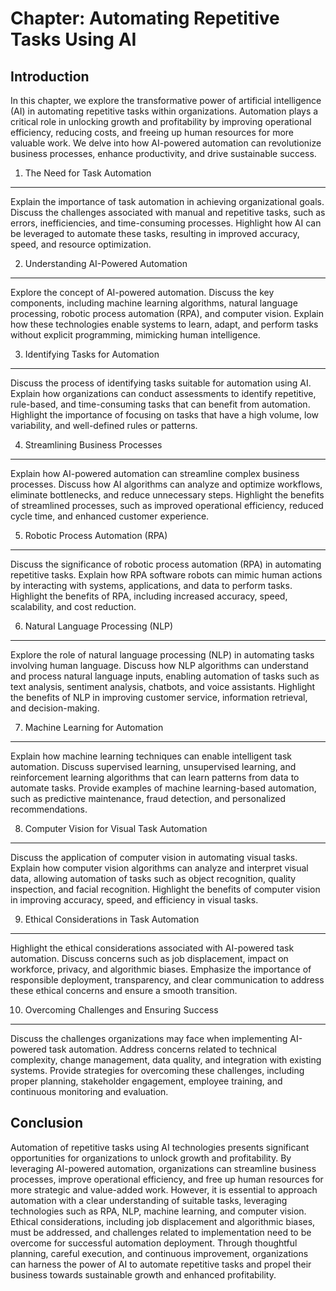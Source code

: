 Chapter: Automating Repetitive Tasks Using AI
=============================================

Introduction
------------

In this chapter, we explore the transformative power of artificial intelligence (AI) in automating repetitive tasks within organizations. Automation plays a critical role in unlocking growth and profitability by improving operational efficiency, reducing costs, and freeing up human resources for more valuable work. We delve into how AI-powered automation can revolutionize business processes, enhance productivity, and drive sustainable success.

1. The Need for Task Automation
-------------------------------

Explain the importance of task automation in achieving organizational goals. Discuss the challenges associated with manual and repetitive tasks, such as errors, inefficiencies, and time-consuming processes. Highlight how AI can be leveraged to automate these tasks, resulting in improved accuracy, speed, and resource optimization.

2. Understanding AI-Powered Automation
--------------------------------------

Explore the concept of AI-powered automation. Discuss the key components, including machine learning algorithms, natural language processing, robotic process automation (RPA), and computer vision. Explain how these technologies enable systems to learn, adapt, and perform tasks without explicit programming, mimicking human intelligence.

3. Identifying Tasks for Automation
-----------------------------------

Discuss the process of identifying tasks suitable for automation using AI. Explain how organizations can conduct assessments to identify repetitive, rule-based, and time-consuming tasks that can benefit from automation. Highlight the importance of focusing on tasks that have a high volume, low variability, and well-defined rules or patterns.

4. Streamlining Business Processes
----------------------------------

Explain how AI-powered automation can streamline complex business processes. Discuss how AI algorithms can analyze and optimize workflows, eliminate bottlenecks, and reduce unnecessary steps. Highlight the benefits of streamlined processes, such as improved operational efficiency, reduced cycle time, and enhanced customer experience.

5. Robotic Process Automation (RPA)
-----------------------------------

Discuss the significance of robotic process automation (RPA) in automating repetitive tasks. Explain how RPA software robots can mimic human actions by interacting with systems, applications, and data to perform tasks. Highlight the benefits of RPA, including increased accuracy, speed, scalability, and cost reduction.

6. Natural Language Processing (NLP)
------------------------------------

Explore the role of natural language processing (NLP) in automating tasks involving human language. Discuss how NLP algorithms can understand and process natural language inputs, enabling automation of tasks such as text analysis, sentiment analysis, chatbots, and voice assistants. Highlight the benefits of NLP in improving customer service, information retrieval, and decision-making.

7. Machine Learning for Automation
----------------------------------

Explain how machine learning techniques can enable intelligent task automation. Discuss supervised learning, unsupervised learning, and reinforcement learning algorithms that can learn patterns from data to automate tasks. Provide examples of machine learning-based automation, such as predictive maintenance, fraud detection, and personalized recommendations.

8. Computer Vision for Visual Task Automation
---------------------------------------------

Discuss the application of computer vision in automating visual tasks. Explain how computer vision algorithms can analyze and interpret visual data, allowing automation of tasks such as object recognition, quality inspection, and facial recognition. Highlight the benefits of computer vision in improving accuracy, speed, and efficiency in visual tasks.

9. Ethical Considerations in Task Automation
--------------------------------------------

Highlight the ethical considerations associated with AI-powered task automation. Discuss concerns such as job displacement, impact on workforce, privacy, and algorithmic biases. Emphasize the importance of responsible deployment, transparency, and clear communication to address these ethical concerns and ensure a smooth transition.

10. Overcoming Challenges and Ensuring Success
----------------------------------------------

Discuss the challenges organizations may face when implementing AI-powered task automation. Address concerns related to technical complexity, change management, data quality, and integration with existing systems. Provide strategies for overcoming these challenges, including proper planning, stakeholder engagement, employee training, and continuous monitoring and evaluation.

Conclusion
----------

Automation of repetitive tasks using AI technologies presents significant opportunities for organizations to unlock growth and profitability. By leveraging AI-powered automation, organizations can streamline business processes, improve operational efficiency, and free up human resources for more strategic and value-added work. However, it is essential to approach automation with a clear understanding of suitable tasks, leveraging technologies such as RPA, NLP, machine learning, and computer vision. Ethical considerations, including job displacement and algorithmic biases, must be addressed, and challenges related to implementation need to be overcome for successful automation deployment. Through thoughtful planning, careful execution, and continuous improvement, organizations can harness the power of AI to automate repetitive tasks and propel their business towards sustainable growth and enhanced profitability.
